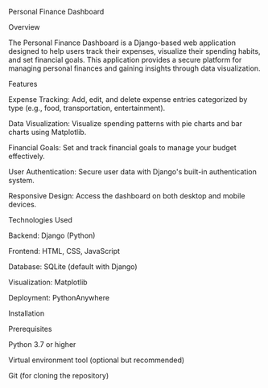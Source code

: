 
Personal Finance Dashboard

Overview

The Personal Finance Dashboard is a Django-based web application designed to help users track their expenses, visualize their spending habits, and set financial goals. This application provides a secure platform for managing personal finances and gaining insights through data visualization.


Features

Expense Tracking: Add, edit, and delete expense entries categorized by type (e.g., food, transportation, entertainment).

Data Visualization: Visualize spending patterns with pie charts and bar charts using Matplotlib.

Financial Goals: Set and track financial goals to manage your budget effectively.

User Authentication: Secure user data with Django's built-in authentication system.

Responsive Design: Access the dashboard on both desktop and mobile devices.


Technologies Used

Backend: Django (Python)

Frontend: HTML, CSS, JavaScript

Database: SQLite (default with Django)

Visualization: Matplotlib

Deployment: PythonAnywhere


Installation

Prerequisites

Python 3.7 or higher

Virtual environment tool (optional but recommended)

Git (for cloning the repository)

